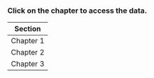 ### Click on the chapter to access the data. 

|Section|
|:---:|
|Chapter 1|
|Chapter 2|
|Chapter 3|

